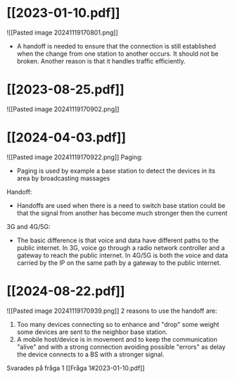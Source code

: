 # [[2023-01-10.pdf]]
![[Pasted image 20241119170801.png]]
- A handoff is needed to ensure that the connection is still established when the change from one station to another occurs. It should not be broken.
  Another reason is that it handles traffic efficiently.
# [[2023-08-25.pdf]]
![[Pasted image 20241119170902.png]]

# [[2024-04-03.pdf]]
![[Pasted image 20241119170922.png]]
Paging:
- Paging is used by example a base station to detect the devices in its area by broadcasting massages

Handoff:
- Handoffs are used when there is a need to switch base station could be that the signal from another has become much stronger then the current

3G and 4G/5G:
- The basic difference is that voice and data have different paths to the public internet. In 3G, voice go through a radio network controller and a gateway to reach the public internet.
  In 4G/5G is both the voice and data carried by the IP on the same path by a gateway to the public internet.

# [[2024-08-22.pdf]]
![[Pasted image 20241119170939.png]]
2 reasons to use the handoff are:
 1. Too many devices connecting so to enhance and "drop" some weight some devices are sent to the neighbor base station.
 2. A mobile host/device is in movement and to keep the communication "alive" and with a strong connection avoiding possible "errors" as delay the device connects to a BS with a stronger signal.

Svarades på fråga 1 
[[Fråga 1#2023-01-10.pdf]]
